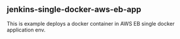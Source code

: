 ## jenkins-single-docker-aws-eb-app

This is example deploys a docker container in AWS EB single docker application env.

